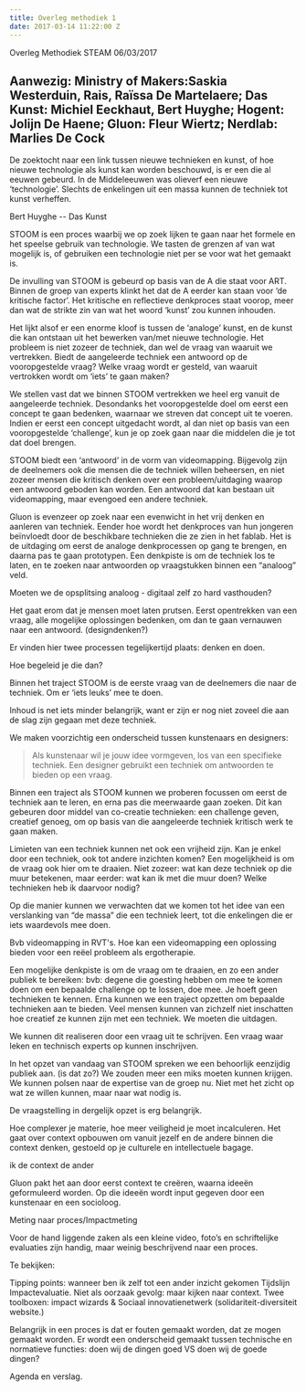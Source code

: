 ```yaml
---
title: Overleg methodiek 1
date: 2017-03-14 11:22:00 Z
---
```


Overleg Methodiek STEAM
06/03/2017

Aanwezig: Ministry of Makers:Saskia Westerduin, Rais, Raïssa De Martelaere; Das Kunst: Michiel Eeckhaut, Bert Huyghe; Hogent: Jolijn De Haene; Gluon: Fleur Wiertz; Nerdlab: Marlies De Cock
--------------

De zoektocht naar een link tussen nieuwe technieken en kunst, of hoe nieuwe technologie als kunst kan worden beschouwd, is er een die al eeuwen gebeurd.
In de Middeleeuwen was olieverf een nieuwe ‘technologie’. Slechts de enkelingen uit een massa kunnen de techniek tot kunst verheffen.

Bert Huyghe -- Das Kunst


STOOM is een proces waarbij we op zoek lijken te gaan naar het formele en het speelse gebruik van technologie. We tasten de grenzen af van wat mogelijk is, of gebruiken een technologie niet per se voor wat het gemaakt is.

De invulling van STOOM is gebeurd op basis van de A die staat voor ART. Binnen de groep van experts klinkt het dat de A eerder kan staan voor ‘de kritische factor’. Het kritische en reflectieve denkproces staat voorop, meer dan wat de strikte zin van wat het woord ‘kunst’ zou kunnen inhouden.

Het lijkt alsof er een enorme kloof is tussen de ‘analoge’ kunst, en de kunst die kan ontstaan uit het bewerken van/met nieuwe technologie. 
Het probleem is niet zozeer de techniek, dan wel de vraag van waaruit we vertrekken. Biedt de aangeleerde techniek een antwoord op de vooropgestelde vraag?
Welke vraag wordt er gesteld, van waaruit vertrokken wordt om ‘iets’ te gaan maken?

We stellen vast dat we binnen STOOM vertrekken we heel erg vanuit de aangeleerde techniek. Desondanks het vooropgestelde doel om eerst een concept te gaan bedenken, waarnaar we streven dat concept uit te voeren.
Indien er eerst een concept uitgedacht wordt, al dan niet op basis van een vooropgestelde ‘challenge’, kun je op zoek gaan naar die middelen die je tot dat doel brengen.

STOOM biedt een ‘antwoord’ in de vorm van videomapping. Bijgevolg zijn de deelnemers ook die mensen die de techniek willen beheersen, en niet zozeer mensen die kritisch denken over een probleem/uitdaging waarop een antwoord geboden kan worden. Een antwoord dat kan bestaan uit videomapping, maar evengoed een andere techniek.


Gluon is evenzeer op zoek naar een evenwicht in het vrij denken en aanleren van techniek. 
Eender hoe wordt het denkproces van hun jongeren beïnvloedt door de beschikbare technieken die ze zien in het fablab.
Het is de uitdaging om eerst de analoge denkprocessen op gang te brengen, en daarna pas te gaan prototypen. Een denkpiste is om de techniek los te laten, en te zoeken naar antwoorden op vraagstukken binnen een “analoog” veld.

Moeten we de opsplitsing analoog - digitaal zelf zo hard vasthouden?


Het gaat erom dat je mensen moet laten prutsen. Eerst opentrekken van een vraag, alle mogelijke oplossingen bedenken, om dan te gaan vernauwen naar een antwoord. 
(designdenken?)

Er vinden hier twee processen tegelijkertijd plaats: denken en doen.

Hoe begeleid je die dan?

Binnen het traject STOOM is de eerste vraag van de deelnemers die naar de techniek.
Om er ‘iets leuks’ mee te doen.

Inhoud is net iets minder belangrijk, want er zijn er nog niet zoveel die aan de slag zijn gegaan met deze techniek. 

We maken voorzichtig een onderscheid tussen kunstenaars en designers:

> Als kunstenaar wil je jouw idee vormgeven, los van een specifieke techniek.
> Een designer gebruikt een techniek om antwoorden te bieden op een vraag.

Binnen een traject als STOOM kunnen we proberen focussen om eerst de techniek aan te leren, en erna pas die meerwaarde gaan zoeken. Dit kan gebeuren door middel van co-creatie technieken: een challenge geven, creatief genoeg,  om op basis van die aangeleerde techniek kritisch werk te gaan maken.

Limieten van een techniek kunnen net ook een vrijheid zijn. Kan je enkel door een techniek, ook tot andere inzichten komen? Een mogelijkheid is om de vraag ook hier om te draaien. Niet zozeer: wat kan deze techniek op die muur betekenen, maar eerder: wat kan ik met die muur doen? Welke technieken heb ik daarvoor nodig?

Op die manier kunnen we verwachten dat we komen tot het idee van een verslanking van “de massa” die een techniek leert, tot die enkelingen die er iets waardevols mee doen.

Bvb videomapping in RVT's. Hoe kan een videomapping een oplossing bieden voor een reëel probleem als ergotherapie.

Een mogelijke denkpiste is om de vraag om te draaien, en zo een ander publiek te bereiken: bvb: degene die goesting hebben om mee te komen doen om een bepaalde challenge op te lossen, doe mee. Je hoeft geen technieken te kennen. Erna kunnen we een traject opzetten om bepaalde technieken aan te bieden. Veel mensen kunnen van zichzelf niet inschatten hoe creatief ze kunnen zijn met een techniek. We moeten die uitdagen.

We kunnen dit realiseren door een vraag uit te schrijven. Een vraag waar leken en technisch experts op kunnen inschrijven.

In het opzet van vandaag van STOOM spreken we een behoorlijk eenzijdig publiek aan. (is dat zo?) We zouden meer een miks moeten kunnen krijgen. We kunnen polsen naar de expertise van de groep nu. Niet met het zicht op wat ze willen kunnen, maar naar wat nodig is. 

De vraagstelling in dergelijk opzet is erg belangrijk.

Hoe complexer je materie, hoe meer veiligheid je moet incalculeren. Het gaat over context opbouwen om vanuit jezelf en de andere binnen die context denken, gestoeld op je culturele en intellectuele bagage.

ik
de context
de ander

Gluon pakt het aan door eerst context te creëren, waarna ideeën geformuleerd worden. Op die ideeën wordt input gegeven door een kunstenaar en een socioloog.


Meting naar proces/Impactmeting

Voor de hand liggende zaken als een kleine video, foto’s en schriftelijke evaluaties zijn handig, maar weinig beschrijvend naar een proces.

Te bekijken:

Tipping points: wanneer ben ik zelf tot een ander inzicht gekomen
Tijdslijn
Impactevaluatie. Niet als oorzaak gevolg: maar kijken naar context.
Twee toolboxen: impact wizards & Sociaal innovatienetwerk (solidariteit-diversiteit website.)

Belangrijk in een proces is dat er fouten gemaakt worden, dat ze mogen gemaakt worden.  Er wordt een onderscheid gemaakt tussen technische en normatieve functies: doen wij de dingen goed VS doen wij de goede dingen?


Agenda en verslag.










